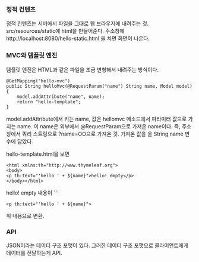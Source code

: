 ### 정적 컨텐츠
정적 컨텐츠는 서버에서 파일을 그대로 웹 브라우저에 내려주는 것.
src/resources/static에 html을 만들어준다. 
주소창에 http://localhost:8080/hello-static.html 을 치면 화면이 나온다. 

### MVC와 템플릿 엔진
템플릿 엔진은 HTML과 같은 파일을 조금 변형해서 내려주는 방식이다.

```
@GetMapping("hello-mvc")  
public String helloMvc(@RequestParam("name") String name, Model model) {  
    model.addAttribute("name", name);
    return "hello-template";  
}
```
model.addAttribute에서 키는 name, 값은 hellomvc 메소드에서 파라미터 값으로 가지는 name. 이 name은 외부에서 @RequestParam으로 가져온 name이다. 즉, 주소창에서 쿼리 스트링으로 ?name=OO으로 가져온 것. 가져온 값을 을 String name 변수에 담았다.

hello-template.html을 보면
```
<html xmlns:th="http://www.thymeleaf.org">  
<body>  
<p th:text="'hello ' + ${name}">hello! empty</p>  
</body></html>
```
hello! empty 내용이 ```

```
<p th:text="'hello ' + ${name}">
```
위 내용으로 변환.

### API
JSON이라는 데이터 구조 포맷이 있다. 그러한 데이터 구조 포맷으로 클라이언트에게 데이터를 전달하는게 API. 